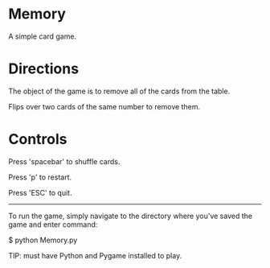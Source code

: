 Memory
======

A simple card game.


Directions
======

The object of the game is to remove all of the cards from the table.

Flips over two cards of the same number to remove them.


Controls
======

Press 'spacebar' to shuffle cards.

Press 'p' to restart.

Press 'ESC' to quit.


------------------------

To run the game, simply navigate to the directory where you've saved
the game and enter command:

$ python Memory.py

TIP: must have Python and Pygame installed to play.
